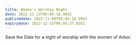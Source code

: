 ```yaml
---
title: Women's Worship Night
date: 2022-12-13T06:05:18.984Z
publishdate: 2022-11-04T05:05:18.996Z
expirydate: 2022-12-15T06:05:37.826Z
---
```

Save the Date for a night of worship with the women of Arbor.